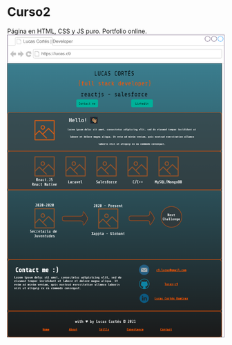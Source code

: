 # Curso2
Página en HTML, CSS y JS puro. Portfolio online.
![Maqueta](https://github.com/lucas-c9/Curso2/blob/main/maqueta.png)
